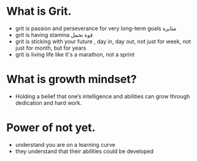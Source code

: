 # What is Grit.
- grit is passion and perseverance for very long-term goals متابرة 
- grit is having stamina قوة تحمل
- grit is sticking with your future , day in, day out, not just for     week, not just for month, but for years 
- grit is living life like it's a marathon, not a sprint 

# What is growth mindset?
- Holding a belief that one’s intelligence and abilities can grow through dedication and hard work.

# Power of not yet. 
- understand you are on a learning curve 
- they understand that their abilities could be developed
